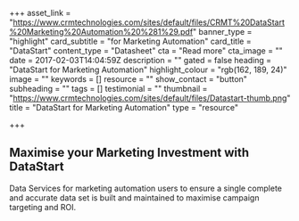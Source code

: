 +++
asset_link = "https://www.crmtechnologies.com/sites/default/files/CRMT%20DataStart%20Marketing%20Automation%20%281%29.pdf"
banner_type = "highlight"
card_subtitle = "for Marketing Automation"
card_title = "DataStart"
content_type = "Datasheet"
cta = "Read more"
cta_image = ""
date = 2017-02-03T14:04:59Z
description = ""
gated = false
heading = "DataStart for Marketing Automation"
highlight_colour = "rgb(162, 189, 24)"
image = ""
keywords = []
resource = ""
show_contact = "button"
subheading = ""
tags = []
testimonial = ""
thumbnail = "https://www.crmtechnologies.com/sites/default/files/Datastart-thumb.png"
title = "DataStart for Marketing Automation"
type = "resource"

+++
## Maximise your Marketing Investment with DataStart

Data Services for marketing automation users to ensure a single complete and accurate data set is built and maintained to maximise campaign targeting and ROI.